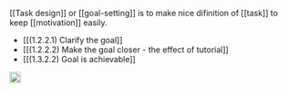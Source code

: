
[[Task design]] or [[goal-setting]] is to make nice difinition of [[task]] to keep [[motivation]] easily.

- [[(1.2.2.1) Clarify the goal]]
- [[(1.2.2.2) Make the goal closer - the effect of tutorial]]
- [[(1.3.2.2) Goal is achievable]]

<img src='https://scrapbox.io/api/pages/nishio/en/icon' alt='en.icon' height="19.5"/>